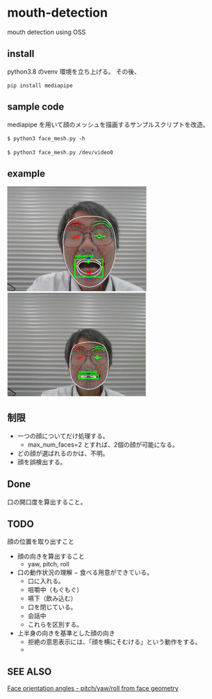 # mouth-detection
mouth detection using OSS

## install

python3.8 のvenv 環境を立ち上げる。
その後、
```commandline
pip install mediapipe
```

## sample code
mediapipe を用いて顔のメッシュを描画するサンプルスクリプトを改造。

```
$ python3 face_mesh.py -h

$ python3 face_mesh.py /dev/video0

```

## example
<img src="doc/open_mouth.png" width=320>
<img src="doc/close_mouth.png" width=320>

## 制限
- 一つの顔についてだけ処理する。
  - max_num_faces=2 とすれば、2個の顔が可能になる。
- どの顔が選ばれるのかは、不明。
- 顔を誤検出する。

## Done
口の開口度を算出すること。

## TODO
顔の位置を取り出すこと
- 顔の向きを算出すること
  - yaw, pitch, roll
- 口の動作状況の理解
  − 食べる用意ができている。
  - 口に入れる。
  - 咀嚼中（もぐもぐ）
  - 嚥下（飲み込む）
  - 口を閉じている。
  - 会話中
  - これらを区別する。
- 上半身の向きを基準とした顔の向き
  - 拒絶の意思表示には、「顔を横にそむける」という動作をする。
  - 

## SEE ALSO
[Face orientation angles - pitch/yaw/roll from face geometry](https://github.com/google/mediapipe/issues/2809)
